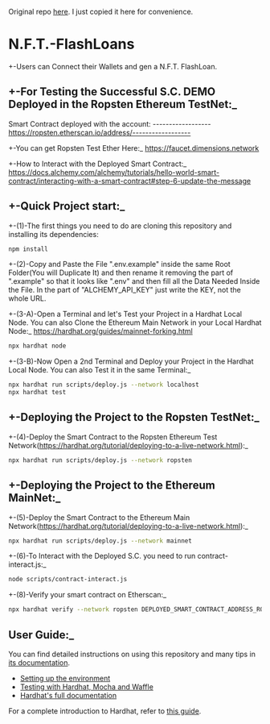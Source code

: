 Original repo [here](https://github.com/verynifty/flashloan-demo). I just copied it here for convenience.

# N.F.T.-FlashLoans

+-Users can Connect their Wallets and gen a N.F.T. FlashLoan.

## +-For Testing the Successful S.C. DEMO Deployed in the Ropsten Ethereum TestNet:\_
Smart Contract deployed with the account: ------------------
https://ropsten.etherscan.io/address/------------------

+-You can get Ropsten Test Ether Here:\_
https://faucet.dimensions.network

+-How to Interact with the Deployed Smart Contract:\_
https://docs.alchemy.com/alchemy/tutorials/hello-world-smart-contract/interacting-with-a-smart-contract#step-6-update-the-message

## +-Quick Project start:\_

+-(1)-The first things you need to do are cloning this repository and installing its
dependencies:

```sh
npm install
```

+-(2)-Copy and Paste the File ".env.example" inside the same Root Folder(You will Duplicate It) and then rename it removing the part of ".example" so that it looks like ".env" and then fill all the Data Needed Inside the File. In the part of "ALCHEMY_API_KEY"
just write the KEY, not the whole URL.

+-(3-A)-Open a Terminal and let's Test your Project in a Hardhat Local Node. You can also Clone the Ethereum Main Network in your Local Hardhat Node:\_
https://hardhat.org/guides/mainnet-forking.html

```sh
npx hardhat node
```

+-(3-B)-Now Open a 2nd Terminal and Deploy your Project in the Hardhat Local Node. You can also Test it in the same Terminal:\_

```sh
npx hardhat run scripts/deploy.js --network localhost
npx hardhat test
```

## +-Deploying the Project to the Ropsten TestNet:_

+-(4)-Deploy the Smart Contract to the Ropsten Ethereum Test Network(https://hardhat.org/tutorial/deploying-to-a-live-network.html):\_

```sh
npx hardhat run scripts/deploy.js --network ropsten
```

## +-Deploying the Project to the Ethereum MainNet:_

+-(5)-Deploy the Smart Contract to the Ethereum Main Network(https://hardhat.org/tutorial/deploying-to-a-live-network.html):\_

```sh
npx hardhat run scripts/deploy.js --network mainnet
```

+-(6)-To Interact with the Deployed S.C. you need to run contract-interact.js:\_

```sh
node scripts/contract-interact.js
```

+-(8)-Verify your smart contract on Etherscan:\_

```sh
npx hardhat verify --network ropsten DEPLOYED_SMART_CONTRACT_ADDRESS_ROPSTEN 'Hello World!'
```

## User Guide:\_

You can find detailed instructions on using this repository and many tips in [its documentation](https://hardhat.org/tutorial).

- [Setting up the environment](https://hardhat.org/tutorial/setting-up-the-environment.html)
- [Testing with Hardhat, Mocha and Waffle](https://hardhat.org/tutorial/testing-contracts.html)
- [Hardhat's full documentation](https://hardhat.org/getting-started/)

For a complete introduction to Hardhat, refer to [this guide](https://hardhat.org/getting-started/#overview).